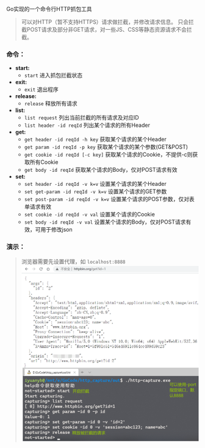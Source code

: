 Go实现的一个命令行HTTP抓包工具

> 可以对HTTP（暂不支持HTTPS）请求做拦截，并修改请求信息。
> 只会拦截POST请求及部分非GET请求，对一些JS、CSS等静态资源请求不会拦截。

### 命令：
- **start:**
    - `start`                  进入抓包拦截状态
- **exit:**
    - `exit`                   退出程序
- **release:**
    - `release`                                释放所有请求
- **list:**
    - `list request`           列出当前拦截的所有请求及对应ID
    - `list header -id reqId`  列出某个请求的所有Header
- **get:**
    - `get header -id reqId -h key`   获取某个请求的某个Header
    - `get param -id reqId -p key`    获取某个请求的某个参数(GET&POST)
    - `get cookie -id reqId [-c key]` 获取某个请求的Cookie，不提供-c则获取所有Cookie
    - `get body -id reqId`            获取某个请求的Body，仅对POST请求有效
- **set:**
    - `set header -id reqId -v k=v`      设置某个请求的某个Header
    - `set get-param -id reqId -v k=v`  设置某个请求的GET参数
    - `set post-param -id reqId -v k=v`  设置某个请求的POST参数，仅对表单请求有效
    - `set cookie -id reqId -v val`      设置某个请求的Cookie
    - `set body -id reqId -v val`        设置某个请求的Body，仅对POST请求有效，可用于修改json
    
### 演示：
> 浏览器需要先设置代理，如 `localhost:8888`
![hc](md_image/hc.png)
